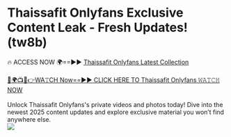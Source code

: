 # Thaissafit Onlyfans Exclusive Content Leak - Fresh Updates! (tw8b)

🔥 ACCESS NOW 🌍==►► <a href="https://tinyurl.com/kvy9nzfs" rel="nofollow">Thaissafit Onlyfans Latest Collection</a>
<br><br>
[🔴🌍📺📱👉WA𝚃CH Now==►► CLICK HERE TO Thaissafit Onlyfans 𝚆𝙰𝚃𝙲𝙷 NOW](https://tinyurl.com/kvy9nzfs)
<br><br>
Unlock Thaissafit Onlyfans's private videos and photos today! Dive into the newest 2025 content updates and explore exclusive material you won’t find anywhere else.
<br>
<a href="https://tinyurl.com/kvy9nzfs" rel="nofollow" data-target="animated-image.originalLink"><img src="https://camo.githubusercontent.com/8a4f000d20f83aca3bf7ec5f350d767afa0574a8a352519fd8cfa583a6f93a33/68747470733a2f2f692e696d6775722e636f6d2f644a486b345a712e676966" data-canonical-src="https://i.imgur.com/dJHk4Zq.gif" style="max-width: 100%; display: inline-block;" data-target="animated-image.originalImage"></a>
<br>
